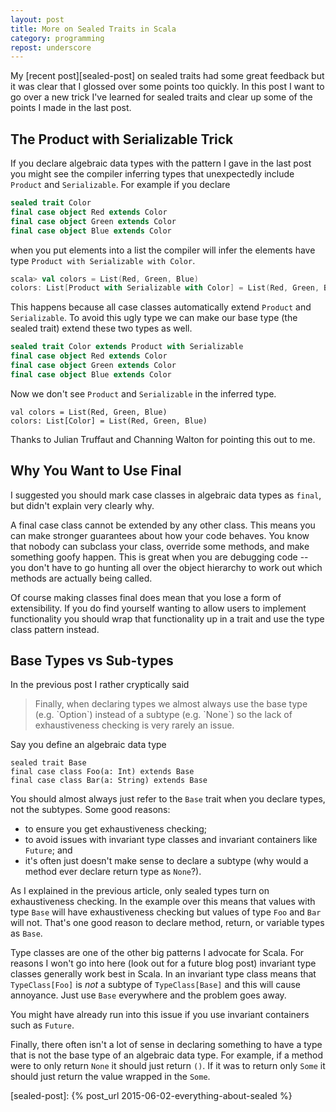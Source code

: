 ```yaml
---
layout: post
title: More on Sealed Traits in Scala
category: programming
repost: underscore
---
```


My [recent post][sealed-post] on sealed traits had some great feedback but it was clear that I glossed over some points too quickly. In this post I want to go over a new trick I've learned for sealed traits and clear up some of the points I made in the last post.

<!--more-->

## The Product with Serializable Trick

If you declare algebraic data types with the pattern I gave in the last post you might see the compiler inferring types that unexpectedly include `Product` and `Serializable`. For example if you declare

~~~ scala
sealed trait Color
final case object Red extends Color
final case object Green extends Color
final case object Blue extends Color
~~~

when you put elements into a list the compiler will infer the elements have type `Product with Serializable with Color`.

~~~ scala
scala> val colors = List(Red, Green, Blue)
colors: List[Product with Serializable with Color] = List(Red, Green, Blue)
~~~

This happens because all case classes automatically extend `Product` and `Serializable`. To avoid this ugly type we can make our base type (the sealed trait) extend these two types as well.

~~~ scala
sealed trait Color extends Product with Serializable
final case object Red extends Color
final case object Green extends Color
final case object Blue extends Color
~~~

Now we don't see `Product` and `Serializable` in the inferred type.

~~~
val colors = List(Red, Green, Blue)
colors: List[Color] = List(Red, Green, Blue)
~~~

Thanks to Julian Truffaut and Channing Walton for pointing this out to me.

## Why You Want to Use Final

I suggested you should mark case classes in algebraic data types as `final`, but didn't explain very clearly why.

A final case class cannot be extended by any other class. This means you can make stronger guarantees about how your code behaves. You know that nobody can subclass your class, override some methods, and make something goofy happen. This is great when you are debugging code -- you don't have to go hunting all over the object hierarchy to work out which methods are actually being called.

Of course making classes final does mean that you lose a form of extensibility. If you do find yourself wanting to allow users to implement functionality you should wrap that functionality up in a trait and use the type class pattern instead.

## Base Types vs Sub-types

In the previous post I rather cryptically said

<blockquote>
Finally, when declaring types we almost always use the base type (e.g. `Option`) instead of a subtype (e.g. `None`) so the lack of exhaustiveness checking is very rarely an issue.
</blockquote>

Say you define an algebraic data type

~~~
sealed trait Base
final case class Foo(a: Int) extends Base
final case class Bar(a: String) extends Base
~~~

You should almost always just refer to the `Base` trait when you declare types, not the subtypes. Some good reasons:

- to ensure you get exhaustiveness checking;
- to avoid issues with invariant type classes and invariant containers like `Future`; and
- it's often just doesn't make sense to declare a subtype (why would a method ever declare return type as `None`?).

As I explained in the previous article, only sealed types turn on exhaustiveness checking. In the example over this means that values with type `Base` will have exhaustiveness checking but values of type `Foo` and `Bar` will not. That's one good reason to declare method, return, or variable types as `Base`.

Type classes are one of the other big patterns I advocate for Scala. For reasons I won't go into here (look out for a future blog post) invariant type classes generally work best in Scala. In an invariant type class means that `TypeClass[Foo]` is *not* a subtype of `TypeClass[Base]` and this will cause annoyance. Just use `Base` everywhere and the problem goes away.

You might have already run into this issue if you use invariant containers such as `Future`.

Finally, there often isn't a lot of sense in declaring something to have a type that is not the base type of an algebraic data type. For example, if a method were to only return `None` it should just return `()`. If it was to return only `Some` it should just return the value wrapped in the `Some`.

[sealed-post]: {% post_url 2015-06-02-everything-about-sealed %}
